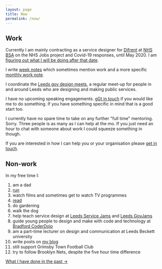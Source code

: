 ```yaml
---
layout: page
title: Now
permalink: /now/
---
```

## Work

Currently I am mainly contracting as a service designer for [Difrent](//difrent.co.uk) at [NHS BSA](//www.nhsbsa.nhs.uk) on the NHS Jobs project and Covid-19 responses, until May 2020. I am [figuring out what I will be doing after that date](/work-note-2020-january/).

I write [week notes](/tags#weeknotes) which sometimes mention work and a more specific [monthly work note](/tags#work%20notes).

I coordinate the [Leeds gov design meets](/leedsgovdesign/), a regular meet-up for people in and around Leeds who are designing and making public services.

I have no upcoming speaking engagements. [gGt in touch](/contact) if you would like me to do something. If you have something specific in mind that is a good start too.

I currently have no spare time to take on any further "full time" mentoring. Sorry. Three people is as many as I can help at the mo. If you just need an hour to chat with someone about work I could squeeze something in though.

If you are interested in how I can help you or your organisation please [get in touch](/contact).

## Non-work

In my free time I:

1. am a dad
2. [run](https://www.strava.com/athletes/41247532)
3. watch films and sometimes get to watch TV programmes
4. [read](https://www.goodreads.com/user/show/4156043-si-wilson)
5. do gardening
6. walk the dog
7. help teach service design at [Leeds Service Jams](//gsjleeds.wordpress.com) and [Leeds GovJams](//leedsgovjam.wordpress.com/)
8. guide young people to design and make with code and technology at [Bradford CoderDojo](//bradford-coderdojo.github.io)
9. am a part-time lecturer on design and communication at Leeds Beckett university
10. write posts on [my blog](/all-posts/)
11. still support Grimsby Town Football Club
12. try to follow Brooklyn Nets, despite the five hour time difference

<a href="/past/" class="more-link">What I have done in the past &rarr;</a>
